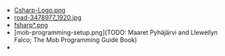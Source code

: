 - [Csharp-Logo.png](https://commons.wikimedia.org/wiki/File:Csharp_Logo.png)
- [road-3478977_1920.jpg](https://pixabay.com/de/straße-landschaft-horizont-gerade-3478977/)
- [fsharp*.png](http://foundation.fsharp.org/logo)
- [mob-programming-setup.png](TODO: Maaret Pyhäjärvi and Llewellyn Falco; The Mob Programming Guide Book)
- 